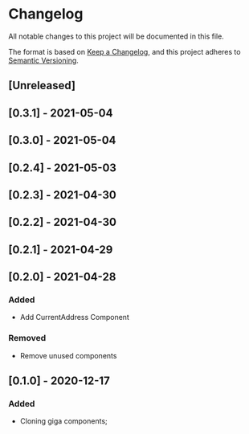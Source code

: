 # Changelog

All notable changes to this project will be documented in this file.

The format is based on [Keep a Changelog](https://keepachangelog.com/en/1.0.0/),
and this project adheres to [Semantic Versioning](https://semver.org/spec/v2.0.0.html).

## [Unreleased]

## [0.3.1] - 2021-05-04

## [0.3.0] - 2021-05-04

## [0.2.4] - 2021-05-03

## [0.2.3] - 2021-04-30

## [0.2.2] - 2021-04-30

## [0.2.1] - 2021-04-29

## [0.2.0] - 2021-04-28

### Added
- Add CurrentAddress Component

### Removed
- Remove unused components

## [0.1.0] - 2020-12-17

### Added

- Cloning giga components;
